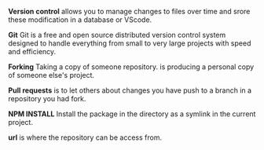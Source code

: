 **Version control** allows you to manage changes to files over time and srore these modification in a database or VScode.

**Git**  Git is a free and open source distributed version control system designed to handle everything from small to very large projects with speed and efficiency.

**Forking**  Taking a copy of someone repository. is producing a personal copy of someone else's project.

**Pull requests** is to let others about changes you have push to a branch in a repository you had fork.

**NPM INSTALL**  Install the package in the directory as a symlink in the current project.

**url**  is where the repository can be access from.

